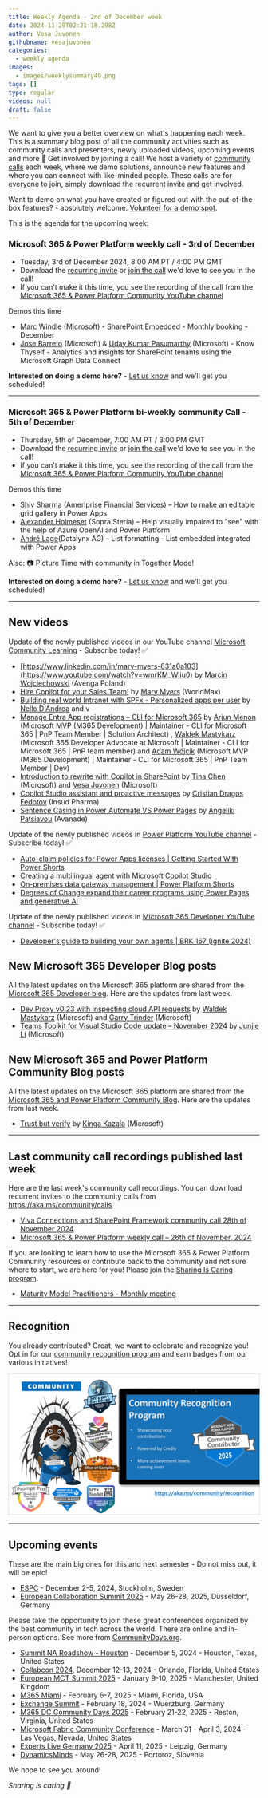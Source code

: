 ```yaml
---
title: Weekly Agenda - 2nd of December week
date: 2024-11-29T02:21:18.298Z
author: Vesa Juvonen
githubname: vesajuvonen
categories:
  - weekly agenda
images:
  - images/weeklysummary49.png
tags: []
type: regular
videos: null
draft: false
---
```


We want to give you a better overview on what's happening each week. This is a summary blog post of all the community activities such as community calls and presenters, newly uploaded videos, upcoming events and more 🚀 
Get involved by joining a call! We host a variety of [community calls](https://aka.ms/community/calls) each week, where we demo solutions, announce new features and where you can connect with like-minded people. These calls are for everyone to join, simply download the recurrent invite and get involved. 

Want to demo on what you have created or figured out with the out-of-the-box features? - absolutely welcome. [Volunteer for a demo spot](https://aka.ms/community/request/demo).

This is the agenda for the upcoming week:

### Microsoft 365 & Power Platform weekly call - 3rd of December

* Tuesday, 3rd of December 2024, 8:00 AM PT / 4:00 PM GMT
* Download the [recurring invite](https://aka.ms/m365-dev-call) or [join the call](https://aka.ms/m365-dev-call-join) we'd love to see you in the call!
* If you can't make it this time, you see the recording of the call from the [Microsoft 365 & Power Platform Community YouTube channel](https://www.youtube.com/playlist?list=PLR9nK3mnD-OUQOW86tT5dkCRQAVGY7DlH)

Demos this time

* [Marc Windle](https://www.linkedin.com/in/marc-windle-908b3055/) (Microsoft) - SharePoint Embedded - Monthly booking - December
* [Jose Barreto](https://www.linkedin.com/in/josebarreto/)  (Microsoft) & [Uday Kumar Pasumarthy](https://www.linkedin.com/in/udaykp/)  (Microsoft) -  Know Thyself - Analytics and insights for SharePoint tenants using the Microsoft Graph Data Connect

**Interested on doing a demo here?** - [Let us know](https://aka.ms/community/request/demo) and we'll get you scheduled!

---

### Microsoft 365 & Power Platform bi-weekly community Call - 5th of December

* Thursday, 5th of December, 7:00 AM PT / 3:00 PM GMT
* Download the [recurring invite](https://aka.ms/spdev-sig-call) or [join the call](https://aka.ms/spdev-sig-call-join) we'd love to see you in the call!
* If you can't make it this time, you see the recording of the call from the [Microsoft 365 & Power Platform Community YouTube channel](https://www.youtube.com/watch?v=gAqUr9wa2_0&list=PLR9nK3mnD-OURfm5Ypu-wK52cxBv_gXCA)

Demos this time

* [Shiv Sharma](https://www.linkedin.com/in/shiv-sharma%E2%9C%85-b07050162/) (Ameriprise Financial Services) – How to make an editable grid gallery in Power Apps
* [Alexander Holmeset](https://www.linkedin.com/in/alexander-holmeset/) (Sopra Steria) – Help visually impaired to "see" with the help of Azure OpenAI and Power Platform
* [André Lage](https://www.linkedin.com/in/antoniolage/)(Datalynx AG) – List formatting - List embedded integrated with Power Apps

Also: 📷 Picture Time with community in Together Mode!

**Interested on doing a demo here?** - [Let us know](https://aka.ms/community/request/demo) and we'll get you scheduled!

---

## New videos 

Update of the newly published videos in our YouTube channel [Microsoft Community Learning](https://www.youtube.com/@MicrosoftCommunityLearning) - Subscribe today! ✅

* [https://www.linkedin.com/in/mary-myers-631a0a103](https://www.youtube.com/watch?v=wmrKM_Wliu0) by [Marcin Wojciechowski](https://www.linkedin.com/in/marcin-wojciechowski-17168276/) (Avenga Poland) 
* [Hire Copilot for your Sales Team!](https://www.youtube.com/watch?v=LeNtNRJ69RY) by [Mary Myers](https://www.linkedin.com/in/mary-myers-631a0a103) (WorldMax) 
* [Building real world Intranet with SPFx - Personalized apps per user](https://www.youtube.com/watch?v=FF-58I1qPvc) by  [Nello D'Andrea](https://www.linkedin.com/in/nello-d-andrea)   and v​ 
* [Manage Entra App registrations – CLI for Microsoft 365](https://www.youtube.com/watch?v=a1I0OvbmP_8) by [Arjun Menon](https://www.linkedin.com/in/arjunumenon/) (Microsoft MVP (M365 Development) | Maintainer - CLI for Microsoft 365 | PnP Team Member | Solution Architect) , [Waldek Mastykarz](https://www.linkedin.com/in/waldekmastykarz) (Microsoft 365 Developer Advocate at Microsoft | Maintainer - CLI for Microsoft 365 | PnP team member)  and [Adam Wójcik](https://www.linkedin.com/in/adam-w%c3%b3jcik-9b7777a6) (Microsoft MVP (M365 Development) | Maintainer - CLI for Microsoft 365 | PnP Team Member | Dev) 
* [Introduction to rewrite with Copilot in SharePoint](https://www.youtube.com/watch?v=t2uhmnQ1Jzo) by [Tina Chen](https://www.linkedin.com/in/tina-chen-microsoft) (Microsoft) and 
[Vesa Juvonen](https://www.linkedin.com/in/vesajuvonen) (Microsoft)  
* [Copilot Studio assistant and proactive messages](https://www.youtube.com/watch?v=gkDmC6Bfdy8) by [Cristian Dragos Fedotov](https://www.linkedin.com/in/cristianfedotov) (Insud Pharma)
*   [Sentence Casing in Power Automate VS Power Pages](https://www.youtube.com/watch?v=Q6alHIdSDl8) by [Angeliki Patsiavou](https://www.linkedin.com/in/angeliki-patsiavou) (Avanade)

Update of the newly published videos in [Power Platform YouTube channel](https://www.youtube.com/@mspowerplatform) - Subscribe today! ✅

* [Auto-claim policies for Power Apps licenses | Getting Started With Power Shorts](https://www.youtube.com/watch?v=Yohjv507l6s)
* [Creating a multilingual agent with Microsoft Copilot Studio](https://www.youtube.com/watch?v=Fq0Yja3-Yj4)
* [On-premises data gateway management | Power Platform Shorts](https://www.youtube.com/watch?v=5GDTqnYQPag)
* [Degrees of Change expand their career programs using Power Pages and generative AI](https://www.youtube.com/watch?v=deAeui3jBVc)


Update of the newly published videos in [Microsoft 365 Developer YouTube channel](https://www.youtube.com/@Microsoft365Developer) - Subscribe today! ✅

* [Developer's guide to building your own agents | BRK 167 (Ignite 2024)](https://www.youtube.com/watch?v=yb72XC3ujdI)


## New Microsoft 365 Developer Blog posts

All the latest updates on the Microsoft 365 platform are shared from the [Microsoft 365 Developer blog](https://devblogs.microsoft.com/microsoft365dev/). Here are the updates from last week.

* [Dev Proxy v0.23 with inspecting cloud API requests](https://devblogs.microsoft.com/microsoft365dev/dev-proxy-v0-23-with-inspecting-cloud-api-requests/) by 
[Waldek Mastykarz](https://www.linkedin.com/in/waldekmastykarz/) (Microsoft) and [Garry Trinder](https://www.linkedin.com/in/garry-trinder/) (Microsoft)
* [Teams Toolkit for Visual Studio Code update – November 2024](https://devblogs.microsoft.com/microsoft365dev/teams-toolkit-for-visual-studio-code-update-november-2024/) by [Junjie Li](https://www.linkedin.com/in/junjieli0909/) (Microsoft)


## New Microsoft 365 and Power Platform Community Blog posts

All the latest updates on the Microsoft 365 platform are shared from the [Microsoft 365 and Power Platform Community Blog](https://pnp.github.io/blog/). Here are the updates from last week.

* [Trust but verify](https://pnp.github.io/blog/post/spfx-solutions-as-spyware-part2/) by [Kinga Kazala](https://www.linkedin.com/in/kingakazala/) (Microsoft)
 

---

## Last community call recordings published last week

Here are the last week's community call recordings. You can download recurrent invites to the community calls from https://aka.ms/community/calls.

* [Viva Connections and SharePoint Framework community call 28th of November 2024](https://www.youtube.com/watch?v=5i1teCAAmXk)
* [Microsoft 365 & Power Platform weekly call – 26th of November, 2024](https://www.youtube.com/watch?v=xtRS_KOkRjA)


If you are looking to learn how to use the Microsoft 365 & Power Platform Community resources or contribute back to the community and not sure where to start, we are here for you! Please join the [Sharing Is Caring program](https://pnp.github.io/sharing-is-caring/).

* [Maturity Model Practitioners - Monthly meeting](https://aka.ms/mm4m365/invite)

---

## Recognition

You already contributed? Great, we want to celebrate and recognize you! Opt in for our [community recognition program](https://pnp.github.io/recognitionprogram/) and earn badges from our various initiatives! 

![Community Recognition](../images/community-recognition-2025.png)

---

## Upcoming events

These are the main big ones for this and next semester - Do not miss out, it will be epic!

* [ESPC](https://www.sharepointeurope.com/) - December 2-5, 2024, Stockholm, Sweden
* [European Collaboration Summit 2025](https://collabsummit.eu/) - May 26-28, 2025, Düsseldorf, Germany

Please take the opportunity to join these great conferences organized by the best community in tech across the world. There are online and in-person options. See more from [CommunityDays.org](https://www.communitydays.org/).


* [Summit NA Roadshow - Houston](https://www.communitydays.org/event/2024-12-05/summit-na-roadshow-houston) - December 5, 2024 - Houston, Texas, United States
* [Collabcon 2024](https://www.communitydays.org/event/2024-12-12/collabcon-2024), December 12-13, 2024 - Orlando, Florida, United States
* [European MCT Summit 2025](https://www.communitydays.org/event/2025-01-09/european-mct-summit-2025) - January 9-10, 2025 - Manchester, United Kingdom
* [M365 Miami](https://www.communitydays.org/event/2025-02-06/m365-miami) - February 6-7, 2025 - Miami, Florida, USA
* [Exchange Summit](https://www.communitydays.org/event/2025-02-18/exchange-summit-2025) - February 18, 2024 - Wuerzburg, Germany
* [M365 DC Community Days 2025](https://www.communitydays.org/event/2025-02-21/m365-dc-community-days-2025) - February 21-22, 2025 - Reston, Virginia, United States
* [Microsoft Fabric Community Conference](https://www.communitydays.org/event/2025-03-31/microsoft-fabric-community-conference) - March 31 - April 3, 2024 - Las Vegas, Nevada, United States
* [Experts Live Germany 2025](https://www.communitydays.org/event/2025-04-11/experts-live-germany-2025) - April 11, 2025 - Leipzig, Germany
* [DynamicsMinds](https://www.communitydays.org/event/2025-05-26/dynamicsminds-2025) - May 26-28, 2025 - Portoroz, Slovenia

We hope to see you around!

_Sharing is caring 🧡_
